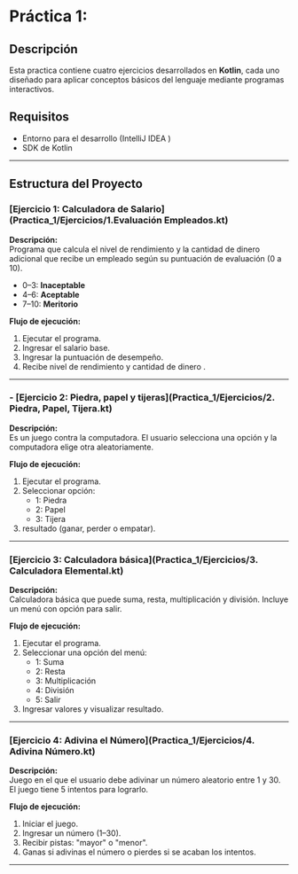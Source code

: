 # Práctica 1:  

## Descripción  
Esta practica contiene cuatro ejercicios desarrollados en **Kotlin**, cada uno diseñado para aplicar conceptos básicos del lenguaje mediante programas interactivos.  


## Requisitos   
- Entorno para el desarrollo (IntelliJ IDEA )  
- SDK de Kotlin 
---

## Estructura del Proyecto  

### [Ejercicio 1: Calculadora de Salario](Practica_1/Ejercicios/1.Evaluación Empleados.kt)   
**Descripción:**  
Programa que calcula el nivel de rendimiento y la cantidad de dinero adicional que recibe un empleado según su puntuación de evaluación (0 a 10).  

- 0–3: **Inaceptable**  
- 4–6: **Aceptable**  
- 7–10: **Meritorio**  

**Flujo de ejecución:**  
1. Ejecutar el programa.  
2. Ingresar el salario base.  
3. Ingresar la puntuación de desempeño.  
4. Recibe nivel de rendimiento y cantidad de dinero .  

---

### - [Ejercicio 2: Piedra, papel y tijeras](Practica_1/Ejercicios/2. Piedra, Papel, Tijera.kt)  
**Descripción:**  
Es un juego contra la computadora. El usuario selecciona una opción y la computadora elige otra aleatoriamente.  

**Flujo de ejecución:**  
1. Ejecutar el programa.  
2. Seleccionar opción:  
   - 1: Piedra  
   - 2: Papel  
   - 3: Tijera  
3. resultado (ganar, perder o empatar).  

---

### [Ejercicio 3: Calculadora básica](Practica_1/Ejercicios/3. Calculadora Elemental.kt) 
**Descripción:**  
Calculadora básica que puede suma, resta, multiplicación y división. Incluye un menú con opción para salir.  

**Flujo de ejecución:**  
1. Ejecutar el programa.  
2. Seleccionar una opción del menú:  
   - 1: Suma  
   - 2: Resta  
   - 3: Multiplicación  
   - 4: División  
   - 5: Salir  
3. Ingresar valores y visualizar resultado.  

---

### [Ejercicio 4: Adivina el Número](Practica_1/Ejercicios/4. Adivina Número.kt) 
**Descripción:**  
Juego en el que el usuario debe adivinar un número aleatorio entre 1 y 30. El juego tiene 5 intentos para lograrlo.  

**Flujo de ejecución:**  
1. Iniciar el juego.  
2. Ingresar un número (1–30).  
3. Recibir pistas: "mayor" o "menor".  
4. Ganas si adivinas el número o pierdes si se acaban los intentos.  

---
